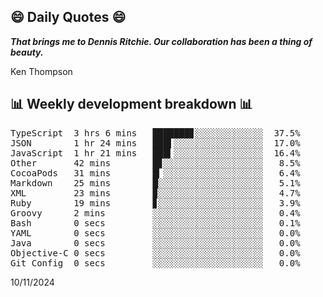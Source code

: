 ## 😄 Daily Quotes 😄

_**That brings me to Dennis Ritchie. Our collaboration has been a thing of beauty.**_

Ken Thompson



## 📊 Weekly development breakdown 📊

<pre>TypeScript  3 hrs 6 mins   ███████▊░░░░░░░░░░░░░  37.5%
JSON        1 hr 24 mins   ███▌░░░░░░░░░░░░░░░░░  17.0%
JavaScript  1 hr 21 mins   ███▍░░░░░░░░░░░░░░░░░  16.4%
Other       42 mins        █▊░░░░░░░░░░░░░░░░░░░   8.5%
CocoaPods   31 mins        █▎░░░░░░░░░░░░░░░░░░░   6.4%
Markdown    25 mins        █░░░░░░░░░░░░░░░░░░░░   5.1%
XML         23 mins        ▉░░░░░░░░░░░░░░░░░░░░   4.7%
Ruby        19 mins        ▊░░░░░░░░░░░░░░░░░░░░   3.9%
Groovy      2 mins         ░░░░░░░░░░░░░░░░░░░░░   0.4%
Bash        0 secs         ░░░░░░░░░░░░░░░░░░░░░   0.1%
YAML        0 secs         ░░░░░░░░░░░░░░░░░░░░░   0.0%
Java        0 secs         ░░░░░░░░░░░░░░░░░░░░░   0.0%
Objective-C 0 secs         ░░░░░░░░░░░░░░░░░░░░░   0.0%
Git Config  0 secs         ░░░░░░░░░░░░░░░░░░░░░   0.0%</pre>

10/11/2024